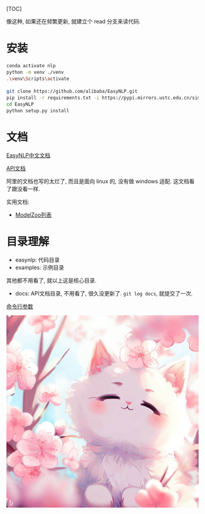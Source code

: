 [TOC]

像这种, 如果还在频繁更新, 就建立个 read 分支来读代码.

# 安装

```bash
conda activate nlp
python -m venv ./venv
.\venv\Scripts\activate

git clone https://github.com/alibaba/EasyNLP.git
pip install -r requirements.txt -i https://pypi.mirrors.ustc.edu.cn/simple
cd EasyNLP
python setup.py install
```

# 文档

[EasyNLP中文文档](https://www.yuque.com/easyx/easynlp/iobg30)

[API文档](http://atp-modelzoo-sh.oss-cn-shanghai.aliyuncs.com/release/easynlp/easynlp_docs/html/index.html)

阿里的文档也写的太烂了, 而且是面向 linux 的, 没有做 windows 适配.
这文档看了跟没看一样.

实用文档:

- [ModelZoo列表](https://www.yuque.com/easyx/easynlp/cn0uh8)

# 目录理解

- easynlp: 代码目录
- examples: 示例目录

其他都不用看了, 就以上这是核心目录.

- docs: API文档目录, 不用看了, 很久没更新了. `git log docs`, 就提交了一次.


[命令行参数](https://1drv.ms/x/s!Al7uOaBdNwKArVsN3rc6Vtx4BXKR?e=YQmthn)


![桃花与猫](./my_doc/image/桃花与猫.jpg)
